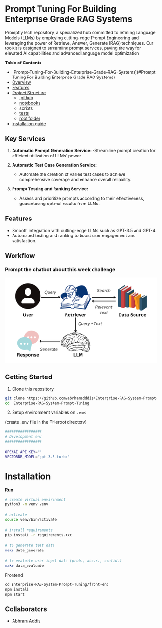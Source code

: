 # Prompt Tuning For Building Enterprise Grade RAG Systems

PromptlyTech repository, a specialized hub committed to refining Language Models (LLMs) by employing cutting-edge Prompt Engineering and leveraging the power of Retrieve, Answer, Generate (RAG) techniques. Our toolkit is designed to streamline prompt services, paving the way for elevated AI capabilities and advanced language model optimization

 **Table of Contents**
 - [Prompt-Tuning-For-Building-Enterprise-Grade-RAG-Systems](#Prompt Tuning For Building Enterprise Grade RAG Systems)
  - [Overview](#overview)
  - [Features](Features)
  - [Project Structure](#project-structure)
    - [.github](#.github)
    - [notebooks](#notebooks)
    - [scripts](#scripts)
    - [tests](#tests)
    - [root folder](#root-folder)
  - [Installation guide](#Installation)

## Key Services
1. **Automatic Prompt Generation Service:**
   -Streamline prompt creation for efficient utilization of LLMs' power.

2. **Automatic Test Case Generation Service:**
   - Automate the creation of varied test cases to achieve comprehensive coverage and enhance overall reliability.

3. **Prompt Testing and Ranking Service:**
   - Assess and prioritize prompts according to their effectiveness, guaranteeing optimal results from LLMs.

## Features
- Smooth integration with cutting-edge LLMs such as GPT-3.5 and GPT-4.
- Automated testing and ranking to boost user engagement and satisfaction.

## Workflow

### Prompt the chatbot about this week challenge

![work flow](./image/rag.png)

## Getting Started

1. Clone this repository:

```sh
git clone https://github.com/abrhamadddis/Enterprise-RAG-System-Prompt-Tuning
cd  Enterprise-RAG-System-Prompt-Tuning
```

2. Setup environment variables on `.env`:

(create .env file in the [Title](Makefile)root directory)

```bash
#################
# Development env
#################

OPENAI_API_KEY=""
VECTORDB_MODEL="gpt-3.5-turbo"
```


# Installation

**Run**

```bash
# create virtual environment
python3 -m venv venv

# activate
source venv/bin/activate

# install requirements
pip install -r requirements.txt

# to generate test data
make data_generate

# to evaluate user input data (prob., accur., confid.)
make data_evaluate
```
Frontend
```
cd Enterprise-RAG-System-Prompt-Tuning/front-end
npm install
npm start
```
## Collaborators

- [Abhram Addis](https://github.com/abrhamadddis)